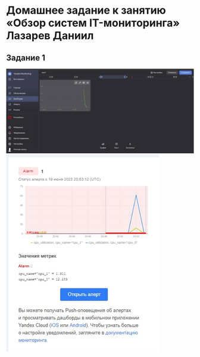 # Домашнее задание к занятию «Обзор систем IT-мониторинга» Лазарев Даниил
## Задание 1
![Скриншот-1](https://github.com/n123tw/srlb-homework/blob/main/img/1.jpg)
![Скриншот-2](https://github.com/n123tw/srlb-homework/blob/main/img/2.jpg)